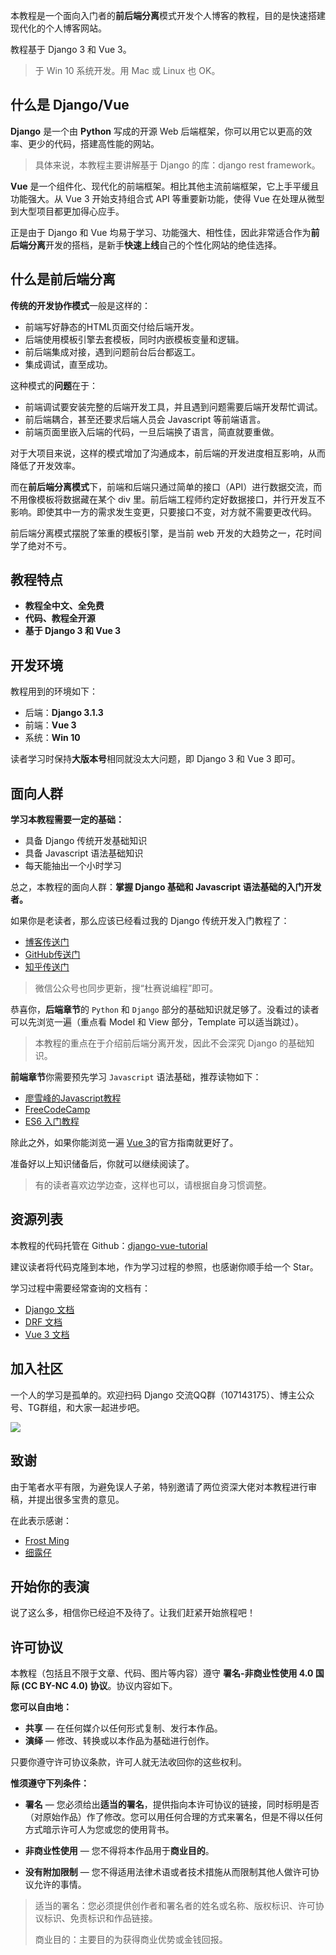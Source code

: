 本教程是一个面向入门者的**前后端分离**模式开发个人博客的教程，目的是快速搭建现代化的个人博客网站。

教程基于 Django 3 和 Vue 3。

> 于 Win 10 系统开发。用 Mac 或 Linux 也 OK。

## 什么是 Django/Vue

**Django** 是一个由 **Python** 写成的开源 Web 后端框架，你可以用它以更高的效率、更少的代码，搭建高性能的网站。

> 具体来说，本教程主要讲解基于 Django 的库：django rest framework。

**Vue** 是一个组件化、现代化的前端框架。相比其他主流前端框架，它上手平缓且功能强大。从 Vue 3 开始支持组合式 API 等重要新功能，使得 Vue 在处理从微型到大型项目都更加得心应手。

正是由于 Django 和 Vue 均易于学习、功能强大、相性佳，因此非常适合作为**前后端分离**开发的搭档，是新手**快速上线**自己的个性化网站的绝佳选择。

## 什么是前后端分离

**传统的开发协作模式**一般是这样的：

- 前端写好静态的HTML页面交付给后端开发。
- 后端使用模板引擎去套模板，同时内嵌模板变量和逻辑。
- 前后端集成对接，遇到问题前台后台都返工。
- 集成调试，直至成功。

这种模式的**问题**在于：

- 前端调试要安装完整的后端开发工具，并且遇到问题需要后端开发帮忙调试。
- 前后端耦合，甚至还要求后端人员会 Javascript 等前端语言。
- 前端页面里嵌入后端的代码，一旦后端换了语言，简直就要重做。

对于大项目来说，这样的模式增加了沟通成本，前后端的开发进度相互影响，从而降低了开发效率。

而在**前后端分离模式**下，前端和后端只通过简单的接口（API）进行数据交流，而不用像模板将数据藏在某个 div 里。前后端工程师约定好数据接口，并行开发互不影响。即使其中一方的需求发生变更，只要接口不变，对方就不需要更改代码。

前后端分离模式摆脱了笨重的模板引擎，是当前 web 开发的大趋势之一，花时间学了绝对不亏。

## 教程特点

- **教程全中文、全免费**
- **代码、教程全开源**
- **基于 Django 3 和 Vue 3**

## 开发环境

教程用到的环境如下：

- 后端：**Django 3.1.3**
- 前端：**Vue 3**
- 系统：**Win 10**

读者学习时保持**大版本号**相同就没太大问题，即 Django 3 和 Vue 3 即可。

## 面向人群

**学习本教程需要一定的基础：**

- 具备 Django 传统开发基础知识
- 具备 Javascript 语法基础知识
- 每天能抽出一个小时学习

总之，本教程的面向人群：**掌握 Django 基础和 Javascript 语法基础的入门开发者。**

如果你是老读者，那么应该已经看过我的 Django 传统开发入门教程了：

- [博客传送门](https://www.dusaiphoto.com/article/2/)
- [GitHub传送门](https://github.com/stacklens/django_blog_tutorial/tree/master/md)
- [知乎传送门](https://www.zhihu.com/column/django-blog)

> 微信公众号也同步更新，搜“杜赛说编程”即可。

恭喜你，**后端章节**的 `Python` 和 `Django` 部分的基础知识就足够了。没看过的读者可以先浏览一遍（重点看 Model 和 View 部分，Template 可以适当跳过）。

> 本教程的重点在于介绍前后端分离开发，因此不会深究 Django 的基础知识。

**前端章节**你需要预先学习 `Javascript` 语法基础，推荐读物如下：

- [廖雪峰的Javascript教程](https://www.liaoxuefeng.com/wiki/1022910821149312)
- [FreeCodeCamp](https://www.freecodecamp.org/learn/)
- [ES6 入门教程](https://es6.ruanyifeng.com/)

除此之外，如果你能浏览一遍 [Vue 3](https://v3.cn.vuejs.org/guide/introduction.html)的官方指南就更好了。

准备好以上知识储备后，你就可以继续阅读了。

> 有的读者喜欢边学边查，这样也可以，请根据自身习惯调整。

## 资源列表

本教程的代码托管在 Github：[django-vue-tutorial](https://github.com/stacklens/django-vue-tutorial)

建议读者将代码克隆到本地，作为学习过程的参照，也感谢你顺手给一个 Star。

学习过程中需要经常查询的文档有：

- [Django 文档](https://www.djangoproject.com/)
- [DRF 文档](https://www.django-rest-framework.org/)
- [Vue 3 文档](https://v3.vuejs.org/)

## 加入社区

一个人的学习是孤单的。欢迎扫码 Django 交流QQ群（107143175）、博主公众号、TG群组，和大家一起进步吧。

![](http://blog.dusaiphoto.com/QR-h1.jpg)

## 致谢

由于笔者水平有限，为避免误人子弟，特别邀请了两位资深大佬对本教程进行审稿，并提出很多宝贵的意见。

在此表示感谢：

- [Frost Ming](https://github.com/frostming)
- [细露仔](https://github.com/xiluzi)

## 开始你的表演

说了这么多，相信你已经迫不及待了。让我们赶紧开始旅程吧！

## 许可协议

本教程（包括且不限于文章、代码、图片等内容）遵守 **署名-非商业性使用 4.0 国际 (CC BY-NC 4.0) 协议**。协议内容如下。

**您可以自由地：**

- **共享** — 在任何媒介以任何形式复制、发行本作品。
- **演绎** — 修改、转换或以本作品为基础进行创作。

只要你遵守许可协议条款，许可人就无法收回你的这些权利。

**惟须遵守下列条件：**

- **署名** — 您必须给出**适当的署名**，提供指向本许可协议的链接，同时标明是否（对原始作品）作了修改。您可以用任何合理的方式来署名，但是不得以任何方式暗示许可人为您或您的使用背书。
- **非商业性使用** — 您不得将本作品用于**商业目的**。

- **没有附加限制** — 您不得适用法律术语或者技术措施从而限制其他人做许可协议允许的事情。

> 适当的署名：您必须提供创作者和署名者的姓名或名称、版权标识、许可协议标识、免责标识和作品链接。
>
> 商业目的：主要目的为获得商业优势或金钱回报。